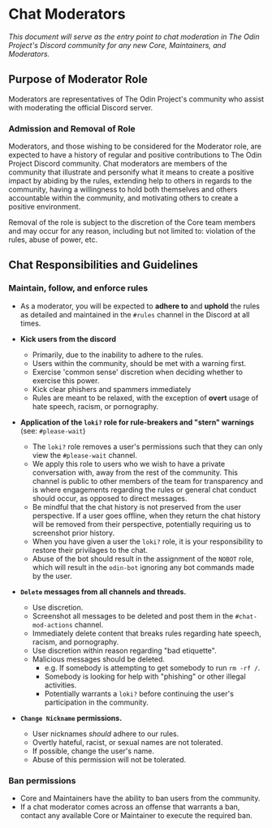 # Chat Moderators
_This document will serve as the entry point to chat moderation in The Odin Project's Discord community for any new Core, Maintainers, and Moderators._

## Purpose of Moderator Role

Moderators are representatives of The Odin Project's community who assist with moderating the official Discord server.

### Admission and Removal of Role

Moderators, and those wishing to be considered for the Moderator role, are expected to have a history of regular and positive contributions to The Odin Project Discord community. Chat moderators are members of the community that illustrate and personify what it means to create a positive impact by abiding by the rules, extending help to others in regards to the community,  having a willingness to hold both themselves and others accountable within the community, and motivating others to create a positive environment.

Removal of the role is subject to the discretion of the Core team members and may occur for any reason, including but not limited to: violation of the rules, abuse of power, etc.

## Chat Responsibilities and Guidelines

### Maintain, follow, and enforce rules

- As a moderator, you will be expected to **adhere to** and **uphold** the rules as detailed and maintained in the `#rules` channel in the Discord at all times. 
- **Kick users from the discord**
    - Primarily, due to the inability to adhere to the rules.
    - Users within the community, should be met with a warning first.
    - Exercise 'common sense' discretion when deciding whether to exercise this power.
    - Kick clear phishers and spammers immediately
    - Rules are meant to be relaxed, with the exception of **overt** usage of hate speech, racism, or pornography. 
    
- **Application of the `loki?` role for rule-breakers and "stern" warnings** (see: `#please-wait`)
    - The `loki?` role removes a user's permissions such that they can only view the `#please-wait` channel.
    - We apply this role to users who we wish to have a private conversation with, away from the rest of the community. This channel is public to other members of the team for transparency and is where engagements regarding the rules or general chat conduct should occur, as opposed to direct messages.
    - Be mindful that the chat history is not preserved from the user perspective. If a user goes offline, when they return the chat history will be removed from their perspective, potentially requiring us to screenshot prior history.
    - When you have given a user the `loki?` role, it is your responsibility to restore their privilages to the chat.
    - Abuse of the bot should result in the assignment of the `NOBOT` role, which will result in the `odin-bot` ignoring any bot commands made by the user.
- **`Delete` messages from all channels and threads.**
    - Use discretion.
    - Screenshot all messages to be deleted and post them in the `#chat-mod-actions` channel.
    - Immediately delete content that breaks rules regarding hate speech, racism, and pornography. 
    - Use discretion within reason regarding "bad etiquette".
    - Malicious messages should be deleted.
        - e.g. If somebody is attempting to get somebody to run `rm -rf /`.
        - Somebody is looking for help with "phishing" or other illegal activities.
        - Potentially warrants a `loki?` before continuing the user's participation in the community.
- **`Change Nickname` permissions.**
    - User nicknames _should_ adhere to our rules.
    - Overtly hateful, racist, or sexual names are not tolerated.
    - If possible, change the user's name.
    - Abuse of this permission will not be tolerated.
    
### Ban permissions
- Core and Maintainers have the ability to ban users from the community.
- If a chat moderator comes across an offense that warrants a ban, contact any available Core or Maintainer to execute the required ban.

